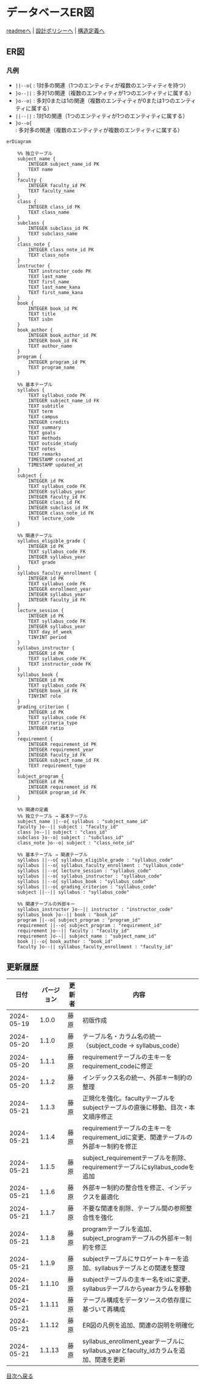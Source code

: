 # データベースER図

[readmeへ](../../README.md) | [設計ポリシーへ](policy.md) | [構造定義へ](structure.md)

## ER図

### 凡例
- `||--o{` : 1対多の関連（1つのエンティティが複数のエンティティを持つ）
- `}o--||` : 多対1の関連（複数のエンティティが1つのエンティティに属する）
- `}o--o|` : 多対0または1の関連（複数のエンティティが0または1つのエンティティに属する）
- `||--||` : 1対1の関連（1つのエンティティが1つのエンティティに属する）
- `}o--o{` : 多対多の関連（複数のエンティティが複数のエンティティに属する）

```mermaid
erDiagram

    %% 独立テーブル
    subject_name {
        INTEGER subject_name_id PK
        TEXT name
    }
    faculty {
        INTEGER faculty_id PK
        TEXT faculty_name
    }
    class {
        INTEGER class_id PK
        TEXT class_name
    }
    subclass {
        INTEGER subclass_id PK
        TEXT subclass_name
    }
    class_note {
        INTEGER class_note_id PK
        TEXT class_note
    }
    instructor {
        TEXT instructor_code PK
        TEXT last_name
        TEXT first_name
        TEXT last_name_kana
        TEXT first_name_kana
    }
    book {
        INTEGER book_id PK
        TEXT title
        TEXT isbn
    }
    book_author {
        INTEGER book_author_id PK
        INTEGER book_id FK
        TEXT author_name
    }
    program {
        INTEGER program_id PK
        TEXT program_name
    }

    %% 基本テーブル
    syllabus {
        TEXT syllabus_code PK
        INTEGER subject_name_id FK
        TEXT subtitle
        TEXT term
        TEXT campus
        INTEGER credits
        TEXT summary
        TEXT goals
        TEXT methods
        TEXT outside_study
        TEXT notes
        TEXT remarks
        TIMESTAMP created_at
        TIMESTAMP updated_at
    }
    subject {
        INTEGER id PK
        TEXT syllabus_code FK
        INTEGER syllabus_year
        INTEGER faculty_id FK
        INTEGER class_id FK
        INTEGER subclass_id FK
        INTEGER class_note_id FK
        TEXT lecture_code
    }

    %% 関連テーブル
    syllabus_eligible_grade {
        INTEGER id PK
        TEXT syllabus_code FK
        INTEGER syllabus_year
        TEXT grade
    }
    syllabus_faculty_enrollment {
        INTEGER id PK
        TEXT syllabus_code FK
        INTEGER enrollment_year
        INTEGER syllabus_year
        INTEGER faculty_id FK
    }
    lecture_session {
        INTEGER id PK
        TEXT syllabus_code FK
        INTEGER syllabus_year
        TEXT day_of_week
        TINYINT period
    }
    syllabus_instructor {
        INTEGER id PK
        TEXT syllabus_code FK
        TEXT instructor_code FK
    }
    syllabus_book {
        INTEGER id PK
        TEXT syllabus_code FK
        INTEGER book_id FK
        TINYINT role
    }
    grading_criterion {
        INTEGER id PK
        TEXT syllabus_code FK
        TEXT criteria_type
        INTEGER ratio
    }
    requirement {
        INTEGER requirement_id PK
        INTEGER requirement_year
        INTEGER faculty_id FK
        INTEGER subject_name_id FK
        TEXT requirement_type
    }
    subject_program {
        INTEGER id PK
        INTEGER requirement_id FK
        INTEGER program_id FK
    }

    %% 関連の定義
    %% 独立テーブル → 基本テーブル
    subject_name ||--o{ syllabus : "subject_name_id"
    faculty }o--|| subject : "faculty_id"
    class }o--|| subject : "class_id"
    subclass }o--o| subject : "subclass_id"
    class_note }o--o| subject : "class_note_id"

    %% 基本テーブル → 関連テーブル
    syllabus ||--o{ syllabus_eligible_grade : "syllabus_code"
    syllabus ||--o{ syllabus_faculty_enrollment : "syllabus_code"
    syllabus ||--o{ lecture_session : "syllabus_code"
    syllabus ||--o{ syllabus_instructor : "syllabus_code"
    syllabus ||--o{ syllabus_book : "syllabus_code"
    syllabus ||--o{ grading_criterion : "syllabus_code"
    subject ||--|| syllabus : "syllabus_code"

    %% 関連テーブルの外部キー
    syllabus_instructor }o--|| instructor : "instructor_code"
    syllabus_book }o--|| book : "book_id"
    program ||--o{ subject_program : "program_id"
    requirement ||--o{ subject_program : "requirement_id"
    requirement }o--|| faculty : "faculty_id"
    requirement }o--|| subject_name : "subject_name_id"
    book ||--o{ book_author : "book_id"
    faculty }o--|| syllabus_faculty_enrollment : "faculty_id"
```

## 更新履歴

| 日付 | バージョン | 更新者 | 内容 |
|------|------------|--------|------|
| 2024-05-19 | 1.0.0 | 藤原 | 初版作成 |
| 2024-05-20 | 1.1.0 | 藤原 | テーブル名・カラム名の統一（subject_code → syllabus_code） |
| 2024-05-20 | 1.1.1 | 藤原 | requirementテーブルの主キーをrequirement_codeに修正 |
| 2024-05-20 | 1.1.2 | 藤原 | インデックス名の統一、外部キー制約の整理 |
| 2024-05-21 | 1.1.3 | 藤原 | 正規化を強化。facultyテーブルをsubjectテーブルの直後に移動、目次・本文順序修正 |
| 2024-05-21 | 1.1.4 | 藤原 | requirementテーブルの主キーをrequirement_idに変更、関連テーブルの外部キー制約を修正 |
| 2024-05-21 | 1.1.5 | 藤原 | subject_requirementテーブルを削除、requirementテーブルにsyllabus_codeを追加 |
| 2024-05-21 | 1.1.6 | 藤原 | 外部キー制約の整合性を修正、インデックスを最適化 |
| 2024-05-21 | 1.1.7 | 藤原 | 不要な関連を削除、テーブル間の参照整合性を強化 |
| 2024-05-21 | 1.1.8 | 藤原 | programテーブルを追加、subject_programテーブルの外部キー制約を修正 |
| 2024-05-21 | 1.1.9 | 藤原 | subjectテーブルにサロゲートキーを追加、syllabusテーブルとの関連を整理 |
| 2024-05-21 | 1.1.10 | 藤原 | subjectテーブルの主キー名をidに変更、syllabusテーブルからyearカラムを移動 |
| 2024-05-21 | 1.1.11 | 藤原 | テーブル構成をデータソースの依存度に基づいて再構成 |
| 2024-05-21 | 1.1.12 | 藤原 | ER図の凡例を追加、関連の説明を明確化 |
| 2024-05-21 | 1.1.13 | 藤原 | syllabus_enrollment_yearテーブルにsyllabus_yearとfaculty_idカラムを追加、関連を更新 |

[目次へ戻る](#目次) 